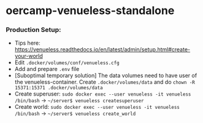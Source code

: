 # oercamp-venueless-standalone


### Production Setup:

* Tips here: https://venueless.readthedocs.io/en/latest/admin/setup.html#create-your-world
* Edit `.docker/volumes/conf/venueless.cfg`
* Add and prepare `.env` file
* [Suboptimal temporary solution] The data volumes need to have user of the venueless-container. Create `.docker/volumes/data` and do  `chown -R 15371:15371 .docker/volumes/data`
* Create superuser: `sudo docker exec --user venueless -it venueless /bin/bash` -> `~/server$ venueless createsuperuser`
* Create world: `sudo docker exec --user venueless -it venueless /bin/bash` -> `~/server$ venueless create_world`
